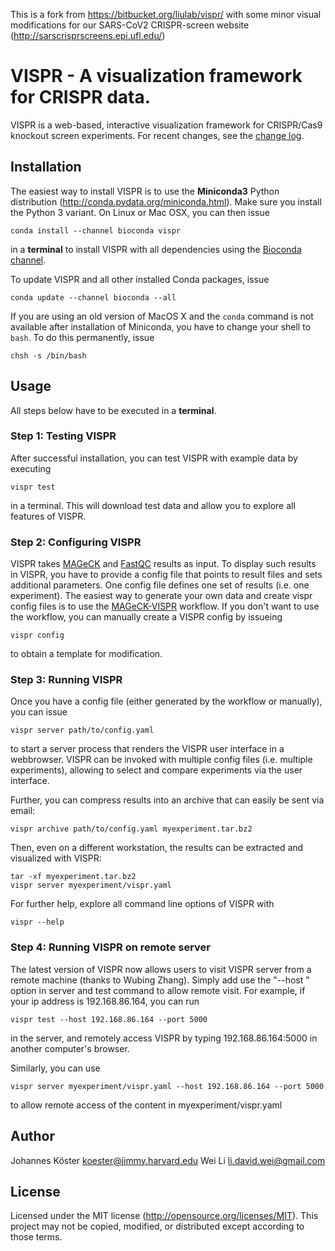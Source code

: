 This is a fork from https://bitbucket.org/liulab/vispr/ with some minor visual modifications for our SARS-CoV2 CRISPR-screen website (http://sarscrisprscreens.epi.ufl.edu/)


VISPR - A visualization framework for CRISPR data.
==================================================

VISPR is a web-based, interactive visualization framework for CRISPR/Cas9 knockout screen experiments.
For recent changes, see the [change log](CHANGELOG.md).

Installation
------------

The easiest way to install VISPR is to use the **Miniconda3** Python distribution (http://conda.pydata.org/miniconda.html). Make sure you install the Python 3 variant.
On Linux or Mac OSX, you can then issue

    conda install --channel bioconda vispr

in a **terminal** to install VISPR with all dependencies using the [Bioconda channel](http://bioconda.github.io).

To update VISPR and all other installed Conda packages, issue

    conda update --channel bioconda --all

If you are using an old version of MacOS X and the `conda` command is not available after installation of Miniconda, you have to change your shell to `bash`. To do this permanently, issue

    chsh -s /bin/bash

Usage
-----

All steps below have to be executed in a **terminal**.

### Step 1: Testing VISPR

After successful installation, you can test VISPR with example data by executing

    vispr test

in a terminal. This will download test data and allow you to explore all features of VISPR.

### Step 2: Configuring VISPR

VISPR takes [MAGeCK](http://liulab.dfci.harvard.edu/Mageck) and [FastQC](http://www.bioinformatics.babraham.ac.uk/projects/fastqc) results as input.
To display such results in VISPR, you have to provide a config file that points to result files and sets additional parameters. One config file defines one set of results (i.e. one experiment).
The easiest way to generate your own data and create vispr config files is to use the [MAGeCK-VISPR](https://bitbucket.org/liulab/mageck-vispr) workflow.
If you don't want to use the workflow, you can manually create a VISPR config by issueing

    vispr config

to obtain a template for modification.

### Step 3: Running VISPR

Once you have a config file (either generated by the workflow or manually), you can issue

    vispr server path/to/config.yaml

to start a server process that renders the VISPR user interface in a webbrowser.
VISPR can be invoked with multiple config files (i.e. multiple experiments), allowing to select and compare experiments via the user interface.

Further, you can compress results into an archive that can easily be sent via email:

    vispr archive path/to/config.yaml myexperiment.tar.bz2

Then, even on a different workstation, the results can be extracted and visualized with VISPR:

    tar -xf myexperiment.tar.bz2
    vispr server myexperiment/vispr.yaml

For further help, explore all command line options of VISPR with

    vispr --help

### Step 4: Running VISPR on remote server

The latest version of VISPR now allows users to visit VISPR server from a remote machine (thanks to Wubing Zhang). 
Simply  add use the "--host <your ip address>" option in server and test command to allow remote visit.
For example, if your ip address is 192.168.86.164, you can run

    vispr test --host 192.168.86.164 --port 5000

in the server, and remotely access VISPR by typing 192.168.86.164:5000 in another computer's browser.

Similarly, you can use

    vispr server myexperiment/vispr.yaml --host 192.168.86.164 --port 5000

to allow remote access of the content in myexperiment/vispr.yaml

Author
------

Johannes Köster <koester@jimmy.harvard.edu>
Wei Li <li.david.wei@gmail.com>

License
-------

Licensed under the MIT license (http://opensource.org/licenses/MIT). This project may not be copied, modified, or distributed except according to those terms.
